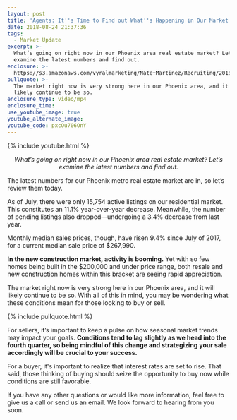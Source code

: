 ```yaml
---
layout: post
title: 'Agents: It''s Time to Find out What''s Happening in Our Market'
date: 2018-08-24 21:37:36
tags:
  - Market Update
excerpt: >-
  What’s going on right now in our Phoenix area real estate market? Let’s
  examine the latest numbers and find out.
enclosure: >-
  https://s3.amazonaws.com/vyralmarketing/Nate+Martinez/Recruiting/2018/Valley+of+the+Sun+Real+Estate+Agent-+market+update+(1).mp4
pullquote: >-
  The market right now is very strong here in our Phoenix area, and it will
  likely continue to be so.
enclosure_type: video/mp4
enclosure_time:
use_youtube_image: true
youtube_alternate_image:
youtube_code: pxcOu706OnY
---
```


{% include youtube.html %}

<p style="text-align: center;"><em>What’s going on right now in our Phoenix area real estate market? Let’s examine the latest numbers and find out.</em></p>

The latest numbers for our Phoenix metro real estate market are in, so let’s review them today.&nbsp;

As of July, there were only 15,754 active listings on our residential market. This constitutes an 11.1% year-over-year decrease. Meanwhile, the number of pending listings also dropped—undergoing a 3.4% decrease from last year.&nbsp;

Monthly median sales prices, though, have risen 9.4% since July of 2017, for a current median sale price of $267,990.&nbsp;

**In the new construction market, activity is booming.** Yet with so few homes being built in the $200,000 and under price range, both resale and new construction homes within this bracket are seeing rapid appreciation.&nbsp;

The market right now is very strong here in our Phoenix area, and it will likely continue to be so. With all of this in mind, you may be wondering what these conditions mean for those looking to buy or sell.

{% include pullquote.html %}

For sellers, it’s important to keep a pulse on how seasonal market trends may impact your goals. **Conditions tend to lag slightly as we head into the fourth quarter, so being mindful of this change and strategizing your sale accordingly will be crucial to your success.&nbsp;**

For a buyer, it's important to realize that interest rates are set to rise. That said, those thinking of buying should seize the opportunity to buy now while conditions are still favorable.&nbsp;

If you have any other questions or would like more information, feel free to give us a call or send us an email. We look forward to hearing from you soon.